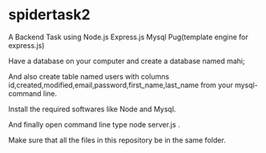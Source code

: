 # spidertask2
A Backend Task using Node.js Express.js Mysql Pug(template engine for express.js)

Have a database on your computer and create a database named mahi;

And also create table named users with columns  id,created,modified,email,password,first_name,last_name from your mysql-command line.

Install the required softwares like Node and Mysql.

And finally open command line type    node server.js .

Make sure that all the files in this repository be in the same folder.
